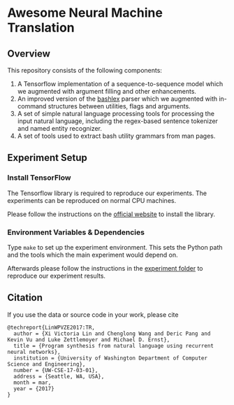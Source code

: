 # Awesome Neural Machine Translation

## Overview

This repository consists of the following components:

1. A Tensorflow implementation of a sequence-to-sequence model which we augmented with argument filling and other enhancements.
2. An improved version of the [bashlex](https://github.com/idank/bashlex) parser which we augmented with in-command structures between utilities, flags and arguments.
3. A set of simple natural language processing tools for processing the input natural language, including the regex-based sentence tokenizer and named entity recognizer.
4. A set of tools used to extract bash utility grammars from man pages.

## Experiment Setup

### Install TensorFlow

The Tensorflow library is required to reproduce our experiments. The experiments can be reproduced on normal CPU machines.

Please follow the instructions on the [official website](https://www.tensorflow.org/versions/r0.9/get_started/os_setup.html) to install the library.

### Environment Variables & Dependencies

Type `make` to set up the experiment environment. This sets the Python path and the tools which the main experiment would depend on.

Afterwards please follow the instructions in the [experiment folder](https://github.com/TellinaTool/learning_module/tree/master/experiments) to reproduce our experiment results.

## Citation

If you use the data or source code in your work, please cite
```
@techreport{LinWPVZE2017:TR, 
  author = {Xi Victoria Lin and Chenglong Wang and Deric Pang and Kevin Vu and Luke Zettlemoyer and Michael D. Ernst}, 
  title = {Program synthesis from natural language using recurrent neural networks}, 
  institution = {University of Washington Department of Computer Science and Engineering}, 
  number = {UW-CSE-17-03-01}, 
  address = {Seattle, WA, USA}, 
  month = mar, 
  year = {2017} 
}
```
